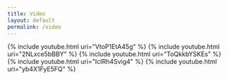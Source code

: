 ```yaml
---
title: Video
layout: default
permalink: /video
---
```


{% include youtube.html uri="VtoP1EtA45g" %}
{% include youtube.html uri="2NLxce5bBBY" %}
{% include youtube.html uri="ToQkkbYSKEs" %}
{% include youtube.html uri="IcIRh4Svig4" %}
{% include youtube.html uri="yb4X1FyE5FQ" %}